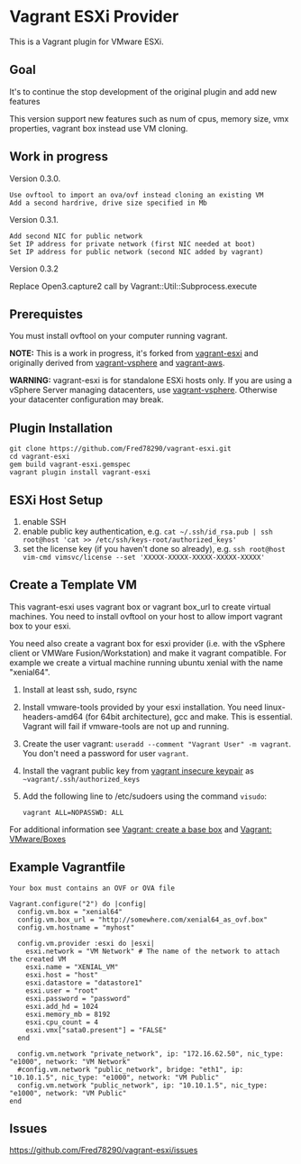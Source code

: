 # Vagrant ESXi Provider

This is a Vagrant plugin for VMware ESXi.

## Goal
It's to continue the stop development of the original plugin and add new features

  This version support new features such as num of cpus, memory size, vmx properties, vagrant box instead use VM cloning.

## Work in progress

Version 0.3.0.

	Use ovftool to import an ova/ovf instead cloning an existing VM
	Add a second hardrive, drive size specified in Mb

Version 0.3.1.

	Add second NIC for public network
	Set IP address for private network (first NIC needed at boot)
	Set IP address for public network (second NIC added by vagrant)

Version 0.3.2

  Replace Open3.capture2 call by Vagrant::Util::Subprocess.execute
  
## Prerequistes

  You must install ovftool on your computer running vagrant.

**NOTE:** This is a work in progress, it's forked from
[vagrant-esxi](https://github.com/swobspace) and originally derived from
[vagrant-vsphere](https://github.com/nsidc/vagrant-vsphere) 
and [vagrant-aws](https://github.com/mitchellh/vagrant-aws).

**WARNING:** vagrant-esxi is for standalone ESXi hosts only. If you are 
using a vSphere Server managing datacenters, use 
[vagrant-vsphere](https://github.com/nsidc/vagrant-vsphere). 
Otherwise your datacenter configuration may break.

## Plugin Installation

    git clone https://github.com/Fred78290/vagrant-esxi.git
    cd vagrant-esxi
    gem build vagrant-esxi.gemspec
    vagrant plugin install vagrant-esxi

## ESXi Host Setup

1. enable SSH
2. enable public key authentication, e.g. `cat ~/.ssh/id_rsa.pub | ssh root@host 'cat >> /etc/ssh/keys-root/authorized_keys'`
3. set the license key (if you haven't done so already), e.g. `ssh root@host vim-cmd vimsvc/license --set 'XXXXX-XXXXX-XXXXX-XXXXX-XXXXX'`

## Create a Template VM

This vagrant-esxi uses vagrant box or vagrant box_url to create virtual machines.
You need to install ovftool on your host to allow import vagrant box to your esxi.

You need also create a vagrant box for esxi provider
(i.e. with the vSphere client or VMWare Fusion/Workstation) and make it vagrant compatible. 
For example we create a virtual machine running ubuntu xenial with the name "xenial64".

1. Install at least ssh, sudo, rsync
2. Install vmware-tools provided by your esxi installation. 
You need linux-headers-amd64 (for 64bit architecture), gcc and make. This is essential.
Vagrant will fail if vmware-tools are not up and running.
3. Create the user vagrant: `useradd --comment "Vagrant User" -m vagrant`. You don't need a  password for user `vagrant`.
4. Install the vagrant public key 
from [vagrant insecure keypair](https://github.com/mitchellh/vagrant/tree/master/keys)
as `~vagrant/.ssh/authorized_keys` 
5. Add the following line to /etc/sudoers using the command `visudo`:

   `vagrant ALL=NOPASSWD: ALL`

For additional information see [Vagrant: create a base box](http://docs.vagrantup.com/v2/boxes/base.html) and
[Vagrant: VMware/Boxes](http://docs.vagrantup.com/v2/vmware/boxes.html)

## Example Vagrantfile

    Your box must contains an OVF or OVA file

    Vagrant.configure("2") do |config|
      config.vm.box = "xenial64"
      config.vm.box_url = "http://somewhere.com/xenial64_as_ovf.box"
      config.vm.hostname = "myhost"

      config.vm.provider :esxi do |esxi|
		esxi.network = "VM Network" # The name of the network to attach the created VM
        esxi.name = "XENIAL_VM"
        esxi.host = "host"
        esxi.datastore = "datastore1"
        esxi.user = "root"
        esxi.password = "password"
        esxi.add_hd = 1024
        esxi.memory_mb = 8192
        esxi.cpu_count = 4
        esxi.vmx["sata0.present"] = "FALSE"
      end

      config.vm.network "private_network", ip: "172.16.62.50", nic_type: "e1000", network: "VM Network"
      #config.vm.network "public_network", bridge: "eth1", ip: "10.10.1.5", nic_type: "e1000", network: "VM Public"
      config.vm.network "public_network", ip: "10.10.1.5", nic_type: "e1000", network: "VM Public"
    end

## Issues

https://github.com/Fred78290/vagrant-esxi/issues
